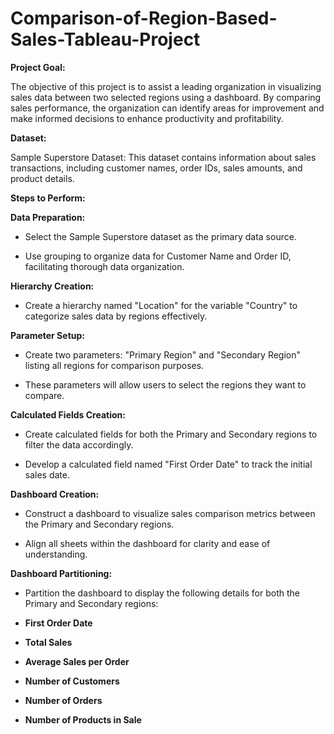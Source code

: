 # Comparison-of-Region-Based-Sales-Tableau-Project

**Project Goal:**

The objective of this project is to assist a leading organization in visualizing sales data between two selected regions using a dashboard. By comparing sales performance, the organization can identify areas for improvement and make informed decisions to enhance productivity and profitability.

**Dataset:**

Sample Superstore Dataset: This dataset contains information about sales transactions, including customer names, order IDs, sales amounts, and product details.

**Steps to Perform:**

**Data Preparation:**

- Select the Sample Superstore dataset as the primary data source.
  
- Use grouping to organize data for Customer Name and Order ID, facilitating thorough data organization.
  
**Hierarchy Creation:**

- Create a hierarchy named "Location" for the variable "Country" to categorize sales data by regions effectively.
  
**Parameter Setup:**

- Create two parameters: "Primary Region" and "Secondary Region" listing all regions for comparison purposes.
  
- These parameters will allow users to select the regions they want to compare.
  
**Calculated Fields Creation:**

- Create calculated fields for both the Primary and Secondary regions to filter the data accordingly.
  
- Develop a calculated field named "First Order Date" to track the initial sales date.
  
**Dashboard Creation:**

- Construct a dashboard to visualize sales comparison metrics between the Primary and Secondary regions.
  
- Align all sheets within the dashboard for clarity and ease of understanding.
  
**Dashboard Partitioning:**

- Partition the dashboard to display the following details for both the Primary and Secondary regions:
  
- **First Order Date**

- **Total Sales** 

- **Average Sales per Order**

- **Number of Customers**

- **Number of Orders**

- **Number of Products in Sale**
